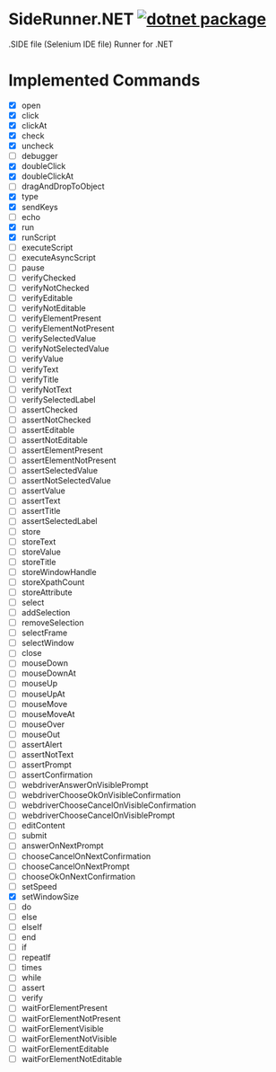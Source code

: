 # SideRunner.NET [![dotnet package](https://github.com/kasancode/SideRunner.NET/actions/workflows/test.yml/badge.svg)](https://github.com/kasancode/SideRunner.NET/actions/workflows/test.yml)

.SIDE file (Selenium IDE file) Runner for .NET

# Implemented Commands
- [x] open
- [x] click
- [x] clickAt
- [x] check
- [x] uncheck
- [ ] debugger
- [x] doubleClick
- [x] doubleClickAt
- [ ] dragAndDropToObject
- [x] type
- [x] sendKeys
- [ ] echo
- [x] run
- [x] runScript
- [ ] executeScript
- [ ] executeAsyncScript
- [ ] pause
- [ ] verifyChecked
- [ ] verifyNotChecked
- [ ] verifyEditable
- [ ] verifyNotEditable
- [ ] verifyElementPresent
- [ ] verifyElementNotPresent
- [ ] verifySelectedValue
- [ ] verifyNotSelectedValue
- [ ] verifyValue
- [ ] verifyText
- [ ] verifyTitle
- [ ] verifyNotText
- [ ] verifySelectedLabel
- [ ] assertChecked
- [ ] assertNotChecked
- [ ] assertEditable
- [ ] assertNotEditable
- [ ] assertElementPresent
- [ ] assertElementNotPresent
- [ ] assertSelectedValue
- [ ] assertNotSelectedValue
- [ ] assertValue
- [ ] assertText
- [ ] assertTitle
- [ ] assertSelectedLabel
- [ ] store
- [ ] storeText
- [ ] storeValue
- [ ] storeTitle
- [ ] storeWindowHandle
- [ ] storeXpathCount
- [ ] storeAttribute
- [ ] select
- [ ] addSelection
- [ ] removeSelection
- [ ] selectFrame
- [ ] selectWindow
- [ ] close
- [ ] mouseDown
- [ ] mouseDownAt
- [ ] mouseUp
- [ ] mouseUpAt
- [ ] mouseMove
- [ ] mouseMoveAt
- [ ] mouseOver
- [ ] mouseOut
- [ ] assertAlert
- [ ] assertNotText
- [ ] assertPrompt
- [ ] assertConfirmation
- [ ] webdriverAnswerOnVisiblePrompt
- [ ] webdriverChooseOkOnVisibleConfirmation
- [ ] webdriverChooseCancelOnVisibleConfirmation
- [ ] webdriverChooseCancelOnVisiblePrompt
- [ ] editContent
- [ ] submit
- [ ] answerOnNextPrompt
- [ ] chooseCancelOnNextConfirmation
- [ ] chooseCancelOnNextPrompt
- [ ] chooseOkOnNextConfirmation
- [ ] setSpeed
- [x] setWindowSize
- [ ] do
- [ ] else
- [ ] elseIf
- [ ] end
- [ ] if
- [ ] repeatIf
- [ ] times
- [ ] while
- [ ] assert
- [ ] verify
- [ ] waitForElementPresent
- [ ] waitForElementNotPresent
- [ ] waitForElementVisible
- [ ] waitForElementNotVisible
- [ ] waitForElementEditable
- [ ] waitForElementNotEditable